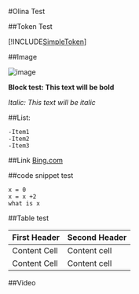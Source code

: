 #Olina Test

##Token Test
 
[!INCLUDE[SimpleToken](/Token/SimpleToken.md)] 

##Image

![image](/Image/flower.jpg)

**Block test: This text will be bold**

*Italic: This text will be italic*

##List:
```
-Item1
-Item2
-Item3
```

##Link
[Bing.com](http://www.bing.com)

##code snippet test
```
x = 0
x = x +2
what is x
```

##Table test

|First Header | Second Header|
|-------------| -------------|
|Content Cell | Content cell |
|Content Cell | Content cell |



##Video


















